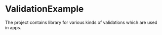 # ValidationExample
The project contains library for various kinds of validations which are used in apps.
